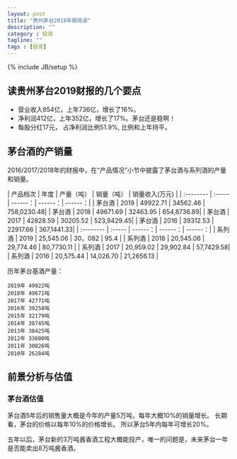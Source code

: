 ```yaml
---
layout: post
title: "贵州茅台2019年报简读"
description: ""
category : 投资
tagline: ""
tags : [投资]
---
```

{% include JB/setup %}


## 读贵州茅台2019财报的几个要点

* 营业收入854亿，上年736亿，增长了16%。
* 净利润412亿，上年352亿，增长了17%。茅台还是稳啊！
* 每股分红17元， 占净利润比例51.9%, 比例和上年持平。


## 茅台酒的产销量

2016/2017/2018年的财报中，在“产品情况”小节中披露了茅台酒与系列酒的产量和销量。

| 产品档次 |    年度  |  产量（吨）  |    销量（吨） |    销量收入(万元) |
| :-------- | :----- | ------：| ------：| ------：|
| 茅台酒 |    2019  |  49922.71 | 34562.46 | 758,0230.48|
| 茅台酒 |    2018  |  49671.69 | 32463.95 | 654,8736.89|
| 茅台酒 |    2017  |  42828.59 | 30205.52 | 523,9429.45|
| 茅台酒 |    2016  |  39312.53 | 22917.66  | 367,1441.33|
| :-------- | :----- | ------：| ------：| ------：|
| 系列酒 |    2019  |  25,545.06  | 30，082  | 95.4 |
| 系列酒 |    2018  |  20,545.06  | 29,774.46  | 80,7730.11 |
| 系列酒 |    2017  |  20,959.02 | 29,902.84 | 57,7429.58|
| 系列酒 |    2016  |  20,575.44  | 14,026.70  | 21,2656.13 |




历年茅台基酒产量：

    2019年 49922吨
    2018年 49671吨
    2017年 42771吨
    2016年 39258吨
    2015年 32179吨
    2014年 38745吨
    2013年 38425吨
    2012年 33600吨
    2011年 30026吨
    2010年 26284吨




## 前景分析与估值

### 茅台酒估值

茅台酒5年后的销售量大概是今年的产量5万吨，每年大概10%的销量增长。
长期看，茅台的价格以每年10%的价格增长。
所以茅台5年内每年可增长20%。

五年以后，茅台新的3万吨酱香酒工程大概能投产，唯一的问题是，未来茅台一年是否能卖出8万吨酱香酒。

